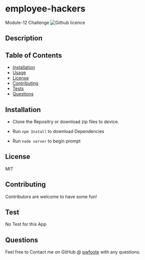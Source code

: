 # employee-hackers

Module-12 Challenge
![Github licence](http://img.shields.io/badge/license-MIT-blue.svg)

## Description


## Table of Contents
* [Installation](#installation)
* [Usage](#usage)
* [License](#license)
* [Contributing](#contributing)
* [Tests](#tests)
* [Questions](#questions)

## Installation 
* Clone the Repositry or download zip files to device.
* Run `npm Install` to download Dependencies

* Run `node server` to begin prompt

## License
MIT

## Contributing
Contributors are welcome to have some fun! 

## Test
No Test for this App

## Questions
Feel free to Contact me on GitHub @ [pwfoote](https://github.com/pwfoote) with any questions.